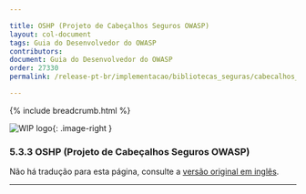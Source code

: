 ```yaml
---

title: OSHP (Projeto de Cabeçalhos Seguros OWASP)
layout: col-document
tags: Guia do Desenvolvedor do OWASP
contributors:
document: Guia do Desenvolvedor do OWASP
order: 27330
permalink: /release-pt-br/implementacao/bibliotecas_seguras/cabecalhos_seguros/

---
```


{% include breadcrumb.html %}

<style type="text/css">
.image-right {
  height: 180px;
  display: block;
  margin-left: auto;
  margin-right: auto;
  float: right;
}
</style>

![WIP logo](../../../assets/images/dg_wip.png "Trabalho em andamento"){: .image-right }

### 5.3.3 OSHP (Projeto de Cabeçalhos Seguros OWASP)

Não há tradução para esta página, consulte a [versão original em inglês][release070303].

----

[release070303]: https://github.com/OWASP/www-project-developer-guide/blob/main/draft/07-implementation/03-secure-libraries/03-secure-headers.md
